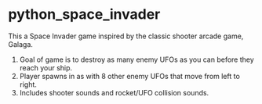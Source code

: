 # python_space_invader

This a Space Invader game inspired by the classic shooter arcade game, Galaga.

1) Goal of game is to destroy as many enemy UFOs as you can before they reach your ship.
2) Player spawns in as with 8 other enemy UFOs that move from left to right.
3) Includes shooter sounds and rocket/UFO collision sounds.
